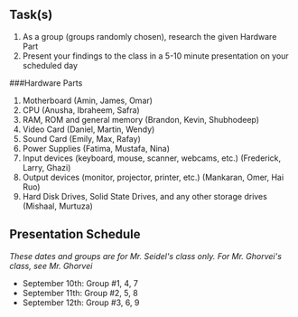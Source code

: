Task(s)
-------
1. As a group (groups randomly chosen), research the given Hardware Part
2. Present your findings to the class in a 5-10 minute presentation on your scheduled day

###Hardware Parts
1. Motherboard (Amin, James, Omar)
2. CPU (Anusha, Ibraheem, Safra)
3. RAM, ROM and general memory (Brandon, Kevin, Shubhodeep)
4. Video Card (Daniel, Martin, Wendy)
5. Sound Card (Emily, Max, Rafay)
6. Power Supplies (Fatima, Mustafa, Nina)
7. Input devices (keyboard, mouse, scanner, webcams, etc.) (Frederick, Larry, Ghazi)
8. Output devices (monitor, projector, printer, etc.) (Mankaran, Omer, Hai Ruo)
9. Hard Disk Drives, Solid State Drives, and any other storage drives (Mishaal, Murtuza)

Presentation Schedule
------------------
*These dates and groups are for Mr. Seidel's class only.  For Mr. Ghorvei's class, see Mr. Ghorvei*

- September 10th: Group #1, 4, 7
- September 11th: Group #2, 5, 8
- September 12th: Group #3, 6, 9
